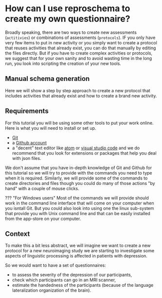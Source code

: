 # How can I use reproschema to create my own questionnaire?

Broadly speaking, there are two ways to create new assessments (`actitivies`) or combinations
of assessments (`protocols`). IF you only have very few items to put in new activity or you simply want to create a protocol that reuses activities that already exist, you can do that manually by editing the files directly. But if you have to create complex activities or protocols, we suggest that for your own sanity and to avoid wasting time in the long run, you look into scripting the creation of your new tools.

## Manual schema generation

Here we will show a step by step approach to create a new protocol that includes activities that already exist and how to create a brand new activity.

## Requirements

For this tutorial you will be using some other tools to put your work online. Here is what you will need to install or set up.

- [Git](https://git-scm.com/downloads)
- a [Github account](https://github.com/)
- a "decent" text editor like [atom](https://atom.io/) or [visual studio code](https://code.visualstudio.com/) and we do recommend that you look for extensions or packages that help you deal with json files.

We don't assume that you have in-depth knowledge of Git and Github for this tutorial so we will try to provide with the commands you need to type when it is required. Similarly, we will provide some of the commands to create directories and files though you could do many of those actions "by hand" with a couple of mouse clicks.

??? "For Windows users"
    Most of the commands we will provide should work in the command line interface that will come on your computer when you isntall Git. But you could also look into using one the linux sub-system that provide you with Unix command line and that can be easily installed from the app-store on your computer.

## Context

To make this a bit less abstract, we will imagine we want to create a new protocol for a new neuroimaging study we are starting to investigate some aspects of linguistic processing is affected in patients with depression.

So we would want to have a set of questionnaires:

- to assess the severity of the depression of our participants,
- check which participants can go in an MRI scanner,
- estimate the handedness of the participants (because of the language lateralization organization of the brain).
